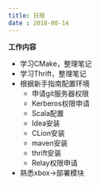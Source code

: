 ```yaml
---
title: 日报
date : 2018-08-14
---
```


**工作内容**

- 学习CMake，整理笔记
- 学习Thrift，整理笔记
- 根据新手指南配置环境
  - 申请git服务器权限
  - Kerberos权限申请
  - Scala配置
  - Idea安装
  - CLion安装
  - maven安装
  - thrift安装
  - Relay权限申请
- 熟悉xbox->部署模块